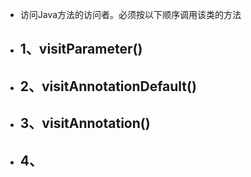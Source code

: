 - 访问Java方法的访问者。必须按以下顺序调用该类的方法
- ## 1、visitParameter()
- ## 2、visitAnnotationDefault()
- ## 3、visitAnnotation()
- ## 4、
